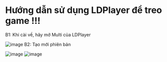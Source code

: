 # Hướng dẫn sử dụng LDPlayer để treo game !!!
B1: Khi cài về, hãy mở Multi của LDPlayer

![image](https://github.com/user-attachments/assets/5a363048-01a3-4c5e-b7bd-072e716c263f)
B2: Tạo mới phiên bản

![image](https://github.com/user-attachments/assets/884a827c-d9af-445a-b59e-089241476a16)
![image](https://github.com/user-attachments/assets/8200d303-4848-4370-943f-f37db74b190c)

